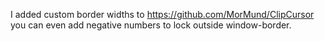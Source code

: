 I added custom border widths to 
https://github.com/MorMund/ClipCursor
you can even add negative numbers to lock outside window-border.